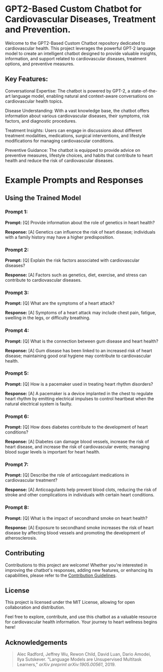 
# GPT2-Based Custom Chatbot for Cardiovascular Diseases, Treatment and Prevention.

Welcome to the GPT2-Based Custom Chatbot repository dedicated to cardiovascular health. This project leverages the powerful GPT-2 language model to create an intelligent chatbot designed to provide valuable insights, information, and support related to cardiovascular diseases, treatment options, and preventive measures.

## Key Features:
Conversational Expertise: The chatbot is powered by GPT-2, a state-of-the-art language model, enabling natural and context-aware conversations on cardiovascular health topics.

Disease Understanding: With a vast knowledge base, the chatbot offers information about various cardiovascular diseases, their symptoms, risk factors, and diagnostic procedures.

Treatment Insights: Users can engage in discussions about different treatment modalities, medications, surgical interventions, and lifestyle modifications for managing cardiovascular conditions.

Preventive Guidance: The chatbot is equipped to provide advice on preventive measures, lifestyle choices, and habits that contribute to heart health and reduce the risk of cardiovascular diseases.

# Example Prompts and Responses

## Using the Trained Model

### Prompt 1:
**Prompt:** [Q] Provide information about the role of genetics in heart health?

**Response:** [A] Genetics can influence the risk of heart disease; individuals with a family history may have a higher predisposition.

### Prompt 2:
**Prompt:** [Q] Explain the risk factors associated with cardiovascular diseases?

**Response:** [A] Factors such as genetics, diet, exercise, and stress can contribute to cardiovascular diseases.

### Prompt 3:
**Prompt:** [Q] What are the symptoms of a heart attack?

**Response:** [A] Symptoms of a heart attack may include chest pain, fatigue, swelling in the legs, or difficulty breathing.

### Prompt 4:
**Prompt:** [Q] What is the connection between gum disease and heart health?

**Response:** [A] Gum disease has been linked to an increased risk of heart disease; maintaining good oral hygiene may contribute to cardiovascular health.

### Prompt 5:
**Prompt:** [Q] How is a pacemaker used in treating heart rhythm disorders?

**Response:** [A] A pacemaker is a device implanted in the chest to regulate heart rhythm by emitting electrical impulses to control heartbeat when the natural electrical system is faulty.

### Prompt 6:
**Prompt:** [Q] How does diabetes contribute to the development of heart conditions?

**Response:** [A] Diabetes can damage blood vessels, increase the risk of heart disease, and increase the risk of cardiovascular events; managing blood sugar levels is important for heart health.

### Prompt 7:
**Prompt:** [Q] Describe the role of anticoagulant medications in cardiovascular treatment?

**Response:** [A] Anticoagulants help prevent blood clots, reducing the risk of stroke and other complications in individuals with certain heart conditions.

### Prompt 8:
**Prompt:** [Q] What is the impact of secondhand smoke on heart health?

**Response:** [A] Exposure to secondhand smoke increases the risk of heart disease by affecting blood vessels and promoting the development of atherosclerosis.





## Contributing

Contributions to this project are welcome! Whether you're interested in improving the chatbot's responses, adding new features, or enhancing its capabilities, please refer to the [Contribution Guidelines](CONTRIBUTING.md).



## License
This project is licensed under the MIT License, allowing for open collaboration and distribution.

Feel free to explore, contribute, and use this chatbot as a valuable resource for cardiovascular health information. Your journey to heart wellness begins here!

## Acknowledgements

> Alec Radford, Jeffrey Wu, Rewon Child, David Luan, Dario Amodei, Ilya Sutskever. "Language Models are Unsupervised Multitask Learners," *arXiv preprint arXiv:1905.00561*, 2019.



